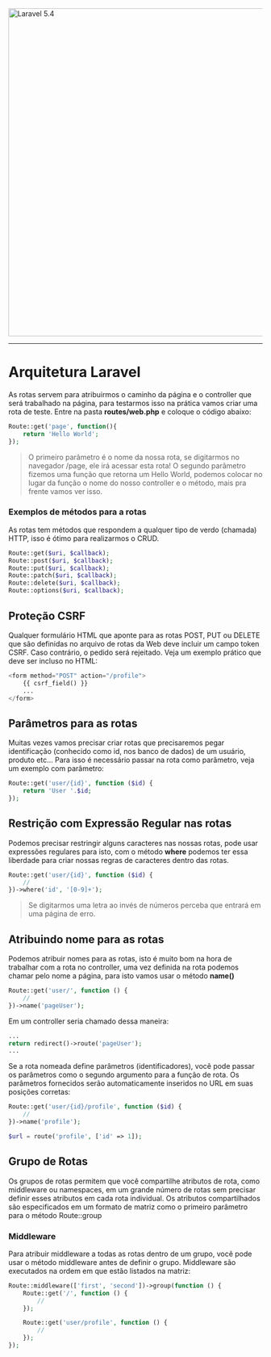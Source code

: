<img src="http://i.imgur.com/TIlFmyE.png" alt="Laravel 5.4" width="650px">

<hr>

# Arquitetura Laravel

As rotas servem para atribuirmos o caminho da página e o controller que será trabalhado na página, para testarmos isso na prática vamos criar uma rota de teste. Entre na pasta **routes/web.php** e coloque o código abaixo:

```PHP
Route::get('page', function(){
	return 'Hello World';
});
```
> O primeiro parâmetro é o nome da nossa rota, se digitarmos no navegador /page, ele irá acessar esta rota!
> O segundo parâmetro fizemos uma função que retorna um Hello World, podemos colocar no lugar da função o nome do nosso controller e o método, mais pra frente vamos ver isso.

### Exemplos de métodos para a rotas

As rotas tem métodos que respondem a qualquer tipo de verdo (chamada) HTTP, isso é ótimo para realizarmos o CRUD.

```PHP
Route::get($uri, $callback);
Route::post($uri, $callback);
Route::put($uri, $callback);
Route::patch($uri, $callback);
Route::delete($uri, $callback);
Route::options($uri, $callback);
```

## Proteção CSRF

Qualquer formulário HTML que aponte para as rotas POST, PUT ou DELETE que são definidas no arquivo de rotas da Web deve incluir um campo token CSRF. Caso contrário, o pedido será rejeitado. Veja um exemplo prático que deve ser incluso no HTML:

```PHP
<form method="POST" action="/profile">
    {{ csrf_field() }}
    ...
</form>
```
## Parâmetros para as rotas

Muitas vezes vamos precisar criar rotas que precisaremos pegar identificação (conhecido como id, nos banco de dados) de um usuário, produto etc... Para isso é necessário passar na rota como parâmetro, veja um exemplo com parâmetro:

```PHP
Route::get('user/{id}', function ($id) {
    return 'User '.$id;
});
```

## Restrição com Expressão Regular nas rotas

Podemos precisar restringir alguns caracteres nas nossas rotas, pode usar expressões regulares para isto, com o método **where** podemos ter essa liberdade para criar nossas regras de caracteres dentro das rotas.

```PHP
Route::get('user/{id}', function ($id) {
    //
})->where('id', '[0-9]+');
```

> Se digitarmos uma letra ao invés de números perceba que entrará em uma página de erro.

## Atribuindo nome para as rotas

Podemos atribuir nomes para as rotas, isto é muito bom na hora de trabalhar com a rota no controller, uma vez definida na rota podemos chamar pelo nome a página, para isto vamos usar o método **name()**

```PHP
Route::get('user/', function () {
    //
})->name('pageUser');
```

Em um controller seria chamado dessa maneira:

```PHP
...
return redirect()->route('pageUser');
...
```

Se a rota nomeada define parâmetros (identificadores), você pode passar os parâmetros como o segundo argumento para a função de rota. Os parâmetros fornecidos serão automaticamente inseridos no URL em suas posições corretas:

```PHP
Route::get('user/{id}/profile', function ($id) {
    //
})->name('profile');

$url = route('profile', ['id' => 1]);
```
## Grupo de Rotas

Os grupos de rotas permitem que você compartilhe atributos de rota, como middleware ou namespaces, em um grande número de rotas sem precisar definir esses atributos em cada rota individual. Os atributos compartilhados são especificados em um formato de matriz como o primeiro parâmetro para o método Route::group

### Middleware

Para atribuir middleware a todas as rotas dentro de um grupo, você pode usar o método middleware antes de definir o grupo. Middleware são executados na ordem em que estão listados na matriz:

```PHP
Route::middleware(['first', 'second'])->group(function () {
    Route::get('/', function () {
        // 
    });

    Route::get('user/profile', function () {
        //
    });
});
```

